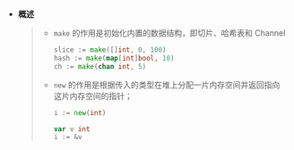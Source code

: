 * **概述**

  > - `make` 的作用是初始化内置的数据结构，即切片、哈希表和 Channel
  >
  >   ```go
  >   slice := make([]int, 0, 100)
  >   hash := make(map[int]bool, 10)
  >   ch := make(chan int, 5)
  >   ```
  >
  > - `new` 的作用是根据传入的类型在堆上分配一片内存空间并返回指向这片内存空间的指针；
  >
  >   ```go
  >   i := new(int)
  >   
  >   var v int
  >   i := &v
  >   ```
  >
  >   

  

